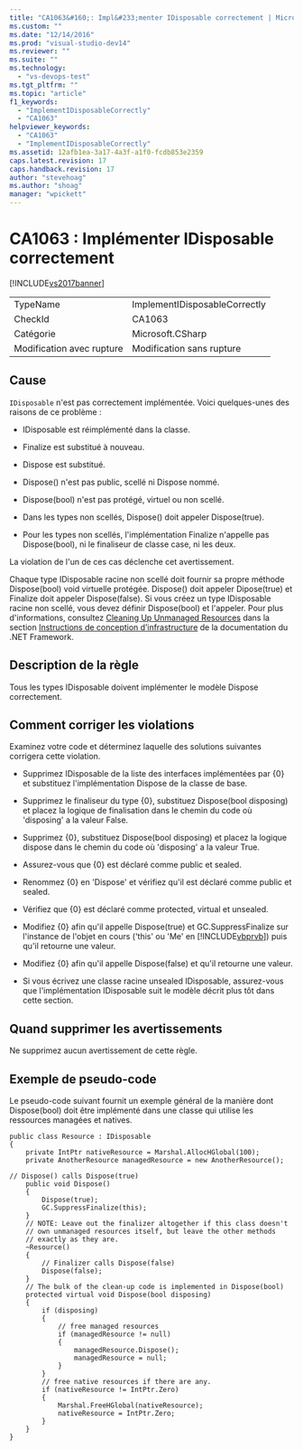 ```yaml
---
title: "CA1063&#160;: Impl&#233;menter IDisposable correctement | Microsoft Docs"
ms.custom: ""
ms.date: "12/14/2016"
ms.prod: "visual-studio-dev14"
ms.reviewer: ""
ms.suite: ""
ms.technology: 
  - "vs-devops-test"
ms.tgt_pltfrm: ""
ms.topic: "article"
f1_keywords: 
  - "ImplementIDisposableCorrectly"
  - "CA1063"
helpviewer_keywords: 
  - "CA1063"
  - "ImplementIDisposableCorrectly"
ms.assetid: 12afb1ea-3a17-4a3f-a1f0-fcdb853e2359
caps.latest.revision: 17
caps.handback.revision: 17
author: "stevehoag"
ms.author: "shoag"
manager: "wpickett"
---
```

# CA1063&#160;: Impl&#233;menter IDisposable correctement
[!INCLUDE[vs2017banner](../code-quality/includes/vs2017banner.md)]

|||  
|-|-|  
|TypeName|ImplementIDisposableCorrectly|  
|CheckId|CA1063|  
|Catégorie|Microsoft.CSharp|  
|Modification avec rupture|Modification sans rupture|  
  
## Cause  
 `IDisposable` n'est pas correctement implémentée.  Voici quelques\-unes des raisons de ce problème :  
  
-   IDisposable est réimplémenté dans la classe.  
  
-   Finalize est substitué à nouveau.  
  
-   Dispose est substitué.  
  
-   Dispose\(\) n'est pas public, scellé ni Dispose nommé.  
  
-   Dispose\(bool\) n'est pas protégé, virtuel ou non scellé.  
  
-   Dans les types non scellés, Dispose\(\) doit appeler Dispose\(true\).  
  
-   Pour les types non scellés, l'implémentation Finalize n'appelle pas Dispose\(bool\), ni le finaliseur de classe case, ni les deux.  
  
 La violation de l'un de ces cas déclenche cet avertissement.  
  
 Chaque type IDisposable racine non scellé doit fournir sa propre méthode Dispose\(bool\) void virtuelle protégée.  Dispose\(\) doit appeler Dipose\(true\) et Finalize doit appeler Dispose\(false\).  Si vous créez un type IDisposable racine non scellé, vous devez définir Dispose\(bool\) et l'appeler.  Pour plus d'informations, consultez [Cleaning Up Unmanaged Resources](../Topic/Cleaning%20Up%20Unmanaged%20Resources.md) dans la section [Instructions de conception d’infrastructure](../Topic/Framework%20Design%20Guidelines.md) de la documentation du .NET Framework.  
  
## Description de la règle  
 Tous les types IDisposable doivent implémenter le modèle Dispose correctement.  
  
## Comment corriger les violations  
 Examinez votre code et déterminez laquelle des solutions suivantes corrigera cette violation.  
  
-   Supprimez IDisposable de la liste des interfaces implémentées par {0} et substituez l'implémentation Dispose de la classe de base.  
  
-   Supprimez le finaliseur du type {0}, substituez Dispose\(bool disposing\) et placez la logique de finalisation dans le chemin du code où 'disposing' a la valeur False.  
  
-   Supprimez {0}, substituez Dispose\(bool disposing\) et placez la logique dispose dans le chemin du code où 'disposing' a la valeur True.  
  
-   Assurez\-vous que {0} est déclaré comme public et sealed.  
  
-   Renommez {0} en 'Dispose' et vérifiez qu'il est déclaré comme public et sealed.  
  
-   Vérifiez que {0} est déclaré comme protected, virtual et unsealed.  
  
-   Modifiez {0} afin qu'il appelle Dispose\(true\) et GC.SuppressFinalize sur l'instance de l'objet en cours \('this' ou 'Me' en [!INCLUDE[vbprvb](../code-quality/includes/vbprvb_md.md)]\) puis qu'il retourne une valeur.  
  
-   Modifiez {0} afin qu'il appelle Dispose\(false\) et qu'il retourne une valeur.  
  
-   Si vous écrivez une classe racine unsealed IDisposable, assurez\-vous que l'implémentation IDisposable suit le modèle décrit plus tôt dans cette section.  
  
## Quand supprimer les avertissements  
 Ne supprimez aucun avertissement de cette règle.  
  
## Exemple de pseudo\-code  
 Le pseudo\-code suivant fournit un exemple général de la manière dont Dispose\(bool\) doit être implémenté dans une classe qui utilise les ressources managées et natives.  
  
```  
public class Resource : IDisposable   
{  
    private IntPtr nativeResource = Marshal.AllocHGlobal(100);  
    private AnotherResource managedResource = new AnotherResource();  
  
// Dispose() calls Dispose(true)  
    public void Dispose()  
    {  
        Dispose(true);  
        GC.SuppressFinalize(this);  
    }  
    // NOTE: Leave out the finalizer altogether if this class doesn't   
    // own unmanaged resources itself, but leave the other methods  
    // exactly as they are.   
    ~Resource()   
    {  
        // Finalizer calls Dispose(false)  
        Dispose(false);  
    }  
    // The bulk of the clean-up code is implemented in Dispose(bool)  
    protected virtual void Dispose(bool disposing)  
    {  
        if (disposing)   
        {  
            // free managed resources  
            if (managedResource != null)  
            {  
                managedResource.Dispose();  
                managedResource = null;  
            }  
        }  
        // free native resources if there are any.  
        if (nativeResource != IntPtr.Zero)   
        {  
            Marshal.FreeHGlobal(nativeResource);  
            nativeResource = IntPtr.Zero;  
        }  
    }  
}  
```